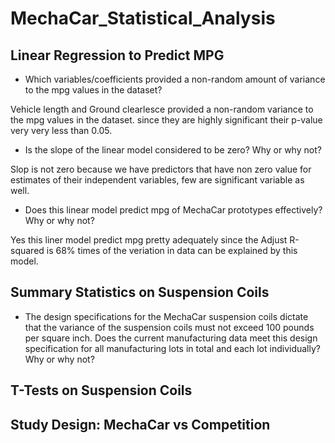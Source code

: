 # MechaCar_Statistical_Analysis

## Linear Regression to Predict MPG

* Which variables/coefficients provided a non-random amount of variance to the mpg values in the dataset?

Vehicle length and Ground clearlesce provided a non-random variance to the mpg values in the dataset. since they are highly significant their p-value very very less than 0.05.


* Is the slope of the linear model considered to be zero? Why or why not?

Slop is not zero because we have predictors that have non zero value for estimates of their independent variables, few are significant variable as well. 

* Does this linear model predict mpg of MechaCar prototypes effectively? Why or why not?

Yes this liner model predict mpg pretty adequately since the Adjust R-squared is 68% times of the veriation in data can be explained by this model.


## Summary Statistics on Suspension Coils

* The design specifications for the MechaCar suspension coils dictate that the variance of the suspension coils must not exceed 100 pounds per square inch. Does the current manufacturing data meet this design specification for all manufacturing lots in total and each lot individually? Why or why not?


## T-Tests on Suspension Coils


## Study Design: MechaCar vs Competition

